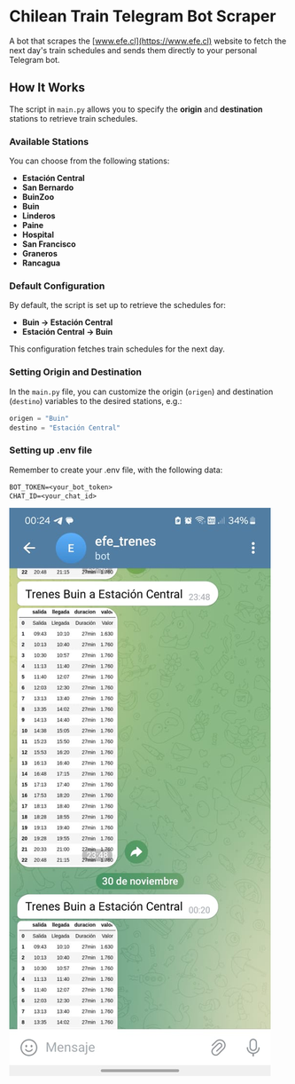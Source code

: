 # Chilean Train Telegram Bot Scraper
A bot that scrapes the [www.efe.cl](https://www.efe.cl) website to fetch the next day's train schedules and sends them directly to your personal Telegram bot.

## How It Works
The script in `main.py` allows you to specify the **origin** and **destination** stations to retrieve train schedules. 

### Available Stations
You can choose from the following stations:

- **Estación Central**
- **San Bernardo**
- **BuinZoo**
- **Buin**
- **Linderos**
- **Paine**
- **Hospital**
- **San Francisco**
- **Graneros**
- **Rancagua**

### Default Configuration
By default, the script is set up to retrieve the schedules for:
- **Buin → Estación Central**
- **Estación Central → Buin**

This configuration fetches train schedules for the next day.

### Setting Origin and Destination
In the `main.py` file, you can customize the origin (`origen`) and destination (`destino`) variables to the desired stations, e.g.:

```python
origen = "Buin"
destino = "Estación Central"
```
### Setting up .env file
Remember to create your .env file, with the following data:

```
BOT_TOKEN=<your_bot_token>
CHAT_ID=<your_chat_id>
``` 

![Example](./example.jpeg)

